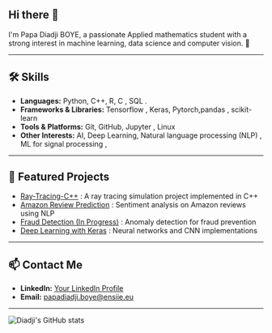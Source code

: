 ## Hi there 👋

I'm Papa Diadji BOYE, a passionate Applied mathematics student with a strong interest in machine learning, data science and computer vision. 🚀

---

## 🛠 Skills

- **Languages:** Python, C++, R, C , SQL . 
- **Frameworks & Libraries:** Tensorflow , Keras, Pytorch,pandas , scikit-learn 
- **Tools & Platforms:** Git, GitHub, Jupyter , Linux 
- **Other Interests:** AI, Deep Learning, Natural language processing (NLP) , ML for signal processing , 

---

## 🚀 Featured Projects

- [Ray-Tracing-C++](https://github.com/Diadji23/Ray-Tracing-C-) : A ray tracing simulation project implemented in C++  
- [Amazon Review Prediction](https://github.com/Diadji23/amazon-review-prediction-nlp) : Sentiment analysis on Amazon reviews using NLP  
- [Fraud Detection (In Progress)](https://github.com/Diadji23/fraud-detection-anomaly-En-cours-) : Anomaly detection for fraud prevention  
- [Deep Learning with Keras](https://github.com/Diadji23/Deep-Learning-with-Keras) : Neural networks and CNN implementations

---

## 📫 Contact Me

- **LinkedIn:** [Your LinkedIn Profile](https://www.linkedin.com/in/papa-diadji-boye/)
- **Email:** papadiadji.boye@ensiie.eu


---


![Diadji's GitHub stats](https://github-readme-stats.vercel.app/api?username=Diadji23&show_icons=true&theme=radical)
